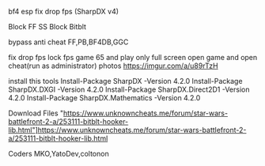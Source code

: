 bf4 esp fix drop fps (SharpDX v4)

Block FF SS
Block Bitblt

bypass anti cheat FF,PB,BF4DB,GGC

fix drop fps lock fps game 65 and play only full screen
open game and open cheat(run as administrator)
photos
https://imgur.com/a/u89rTzH

install this tools 
 Install-Package SharpDX -Version 4.2.0 
 Install-Package SharpDX.DXGI -Version 4.2.0 
 Install-Package SharpDX.Direct2D1 -Version 4.2.0 
 Install-Package SharpDX.Mathematics -Version 4.2.0 

Download Files "https://www.unknowncheats.me/forum/star-wars-battlefront-2-a/253111-bitblt-hooker-lib.html"]https://www.unknowncheats.me/forum/star-wars-battlefront-2-a/253111-bitblt-hooker-lib.html

Coders MKO,YatoDev,coltonon

